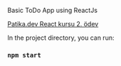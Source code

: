 Basic ToDo App using ReactJs

[Patika.dev React kursu 2. ödev](https://app.patika.dev/courses/react/odev2)

In the project directory, you can run:

### `npm start`
